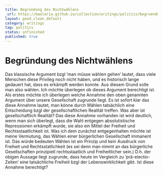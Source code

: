 ```yaml
---
title: Begründung des Nichtwählens
_url: https://maalaria.github.io/collection/writings/politics/begruendung-des-nicht-waehlens.html
layout: good_clean_default
category: writings
tag: politics  
status: unfinished
published: true
---
```

# Begründung des Nichtwählens

Das klassische Argument bzgl ’man müsse wählen gehen’ lautet, dass viele Menschen diese Privileg noch nicht haben, und es historisch lange gedauert hat, dass es erkämpft werden konnte. Aus diesem Grund solle man also wählen. Ich möchte überlegen ob dieses Argument berechtigt ist. Als erstes möchte ich überlegen welche Annahme den oben genannten Argument über unsere Gesellschaft zugrunde liegt. Es ist sofort klar das diese Annahme lautet, man könne durch Wählen tatsächlich eine Entscheidung bzgl der gesellschaftlichen Realität treffen. Was aber ist gesellschaftlich Realität? Das diese Annahme vorhanden ist wird deutlich, wenn man sich überlegt, dass die Wahl entgegen absolutistische Repressionen erkämpft wurde, sie also ein Mittel der Freiheit und Rechtsstaatlichkeit ist. Was ich dem zunächst entgegenhalten möchte ist meine Vermutung, das Wählen einer bürgerlichen Gesellschaft immanent ist. Das würde bedeuten Wählen ist ein Prinzip und kein Ausdruck von Freiheit und Rechtsstatlichkeit (es sei denn man nimmt an das bürgerliche Gesellschaften prinzipiell rechtsstaatlich und Freiheitlicher sein.) D.h. der obigen Aussage liegt zugrunde, dass heute im Vergleich zu ’prä-electio-Zeiten’ eine tatsächliche Freiheit bzgl der Lebenswirklichkeit gibt. Ist diese Annahme berechtigt?
